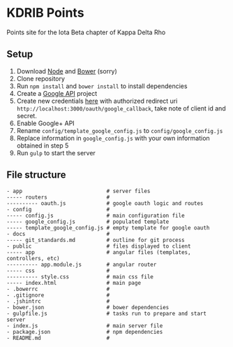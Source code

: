 # KDRIB Points
Points site for the Iota Beta chapter of Kappa Delta Rho

## Setup
1. Download [Node](https://nodejs.org/en/) and [Bower](http://bower.io/) (sorry)
2. Clone repository
3. Run `npm install` and `bower install` to install dependencies
4. Create a [Google API](https://console.developers.google.com/apis/library) project
5. Create new credentials [here](https://console.developers.google.com/apis/credentials) with authorized redirect uri `http://localhost:3000/oauth/google_callback`, take note of client id and secret.
6. Enable Google+ API
7. Rename `config/template_google_config.js` to `config/google_config.js`
8. Replace information in `google_config.js` with your own information obtained in step 5
9. Run `gulp` to start the server


## File structure
```
- app                           # server files
----- routers                   #
---------- oauth.js             # google oauth logic and routes
- config                        #
----- config.js                 # main configuration file
----- google_config.js          # populated template
----- template_google_config.js # empty template for google oauth
- docs                          #
----- git_standards.md          # outline for git process
- public                        # files displayed to client
----- app                       # angular files (templates, controllers, etc)
---------- app.module.js        # angular router
----- css                       #
---------- style.css            # main css file
----- index.html                # main page 
- .bowerrc                      #
- .gitignore                    #
- .jshintrc                     #
- bower.json                    # bower dependencies
- gulpfile.js                   # tasks run to prepare and start server
- index.js                      # main server file
- package.json                  # npm dependencies
- README.md                     #
```
